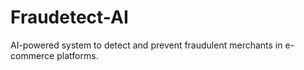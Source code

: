 # Fraudetect-AI
AI-powered system to detect and prevent fraudulent merchants in e-commerce platforms.
